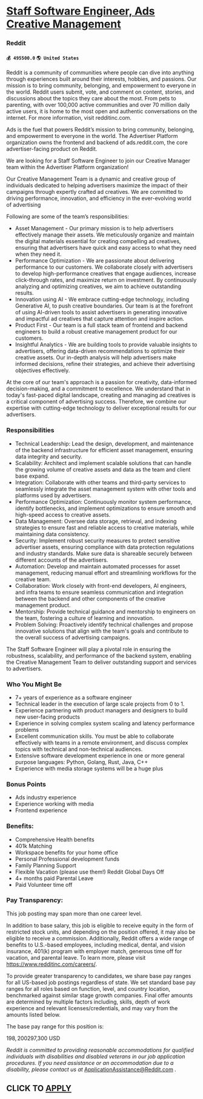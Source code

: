 # [Staff Software Engineer, Ads Creative Management](https://www.remotewlb.com/apply/staff-software-engineer-ads-creative-management-59533)  
### Reddit  
#### `💰 495500.0` `🌎 United States`  

Reddit is a community of communities where people can dive into anything through experiences built around their interests, hobbies, and passions. Our mission is to bring community, belonging, and empowerment to everyone in the world. Reddit users submit, vote, and comment on content, stories, and discussions about the topics they care about the most. From pets to parenting, with over 100,000 active communities and over 70 million daily active users, it is home to the most open and authentic conversations on the internet. For more information, visit redditinc.com.

Ads is the fuel that powers Reddit’s mission to bring community, belonging, and empowerment to everyone in the world. The Advertiser Platform organization owns the frontend and backend of ads.reddit.com, the core advertiser-facing product on Reddit.

We are looking for a Staff Software Engineer to join our Creative Manager team within the Advertiser Platform organization!

Our Creative Management Team is a dynamic and creative group of individuals dedicated to helping advertisers maximize the impact of their campaigns through expertly crafted ad creatives. We are committed to driving performance, innovation, and efficiency in the ever-evolving world of advertising

Following are some of the team’s responsibilities:

  * Asset Management - Our primary mission is to help advertisers effectively manage their assets. We meticulously organize and maintain the digital materials essential for creating compelling ad creatives, ensuring that advertisers have quick and easy access to what they need when they need it.
  * Performance Optimization - We are passionate about delivering performance to our customers. We collaborate closely with advertisers to develop high-performance creatives that engage audiences, increase click-through rates, and maximize return on investment. By continuously analyzing and optimizing creatives, we aim to achieve outstanding results.
  * Innovation using AI - We embrace cutting-edge technology, including Generative AI, to push creative boundaries. Our team is at the forefront of using AI-driven tools to assist advertisers in generating innovative and impactful ad creatives that capture attention and inspire action.
  * Product First - Our team is a full stack team of frontend and backend engineers to build a robust creative management product for our customers.
  * Insightful Analytics - We are building tools to provide valuable insights to advertisers, offering data-driven recommendations to optimize their creative assets. Our in-depth analysis will help advertisers make informed decisions, refine their strategies, and achieve their advertising objectives effectively.

At the core of our team's approach is a passion for creativity, data-informed decision-making, and a commitment to excellence. We understand that in today's fast-paced digital landscape, creating and managing ad creatives is a critical component of advertising success. Therefore, we combine our expertise with cutting-edge technology to deliver exceptional results for our advertisers.

### Responsibilities

  * Technical Leadership: Lead the design, development, and maintenance of the backend infrastructure for efficient asset management, ensuring data integrity and security.
  * Scalability: Architect and implement scalable solutions that can handle the growing volume of creative assets and data as the team and client base expand.
  * Integration: Collaborate with other teams and third-party services to seamlessly integrate the asset management system with other tools and platforms used by advertisers.
  * Performance Optimization: Continuously monitor system performance, identify bottlenecks, and implement optimizations to ensure smooth and high-speed access to creative assets.
  * Data Management: Oversee data storage, retrieval, and indexing strategies to ensure fast and reliable access to creative materials, while maintaining data consistency.
  * Security: Implement robust security measures to protect sensitive advertiser assets, ensuring compliance with data protection regulations and industry standards. Make sure data is shareable securely between different accounts of the advertisers.
  * Automation: Develop and maintain automated processes for asset management, reducing manual effort and streamlining workflows for the creative team.
  * Collaboration: Work closely with front-end developers, AI engineers, and infra teams to ensure seamless communication and integration between the backend and other components of the creative management product.
  * Mentorship: Provide technical guidance and mentorship to engineers on the team, fostering a culture of learning and innovation.
  * Problem Solving: Proactively identify technical challenges and propose innovative solutions that align with the team's goals and contribute to the overall success of advertising campaigns.

The Staff Software Engineer will play a pivotal role in ensuring the robustness, scalability, and performance of the backend system, enabling the Creative Management Team to deliver outstanding support and services to advertisers.

### Who You Might Be

  * 7+ years of experience as a software engineer
  * Technical leader in the execution of large scale projects from 0 to 1.
  * Experience partnering with product managers and designers to build new user-facing products
  * Experience in solving complex system scaling and latency performance problems
  * Excellent communication skills. You must be able to collaborate effectively with teams in a remote environment, and discuss complex topics with technical and non-technical audiences.
  * Extensive software development experience in one or more general purpose languages: Python, Golang, Rust, Java, C++
  * Experience with media storage systems will be a huge plus

### Bonus Points

  * Ads industry experience
  * Experience working with media
  * Frontend experience

### Benefits:

  * Comprehensive Health benefits
  * 401k Matching
  * Workspace benefits for your home office
  * Personal Professional development funds
  * Family Planning Support
  * Flexible Vacation (please use them!) Reddit Global Days Off
  * 4+ months paid Parental Leave
  * Paid Volunteer time off

### Pay Transparency:

This job posting may span more than one career level.

In addition to base salary, this job is eligible to receive equity in the form of restricted stock units, and depending on the position offered, it may also be eligible to receive a commission. Additionally, Reddit offers a wide range of benefits to U.S.-based employees, including medical, dental, and vision insurance, 401(k) program with employer match, generous time off for vacation, and parental leave. To learn more, please visit https://www.redditinc.com/careers/.

To provide greater transparency to candidates, we share base pay ranges for all US-based job postings regardless of state. We set standard base pay ranges for all roles based on function, level, and country location, benchmarked against similar stage growth companies. Final offer amounts are determined by multiple factors including, skills, depth of work experience and relevant licenses/credentials, and may vary from the amounts listed below.

The base pay range for this position is:

$198,200$297,300 USD

_Reddit is committed to providing reasonable accommodations for qualified individuals with disabilities and disabled veterans in our job application procedures. If you need assistance or an accommodation due to a disability, please contact us at_ ApplicationAssistance@Reddit.com _._

  
## CLICK TO [APPLY](https://www.remotewlb.com/apply/staff-software-engineer-ads-creative-management-59533)

